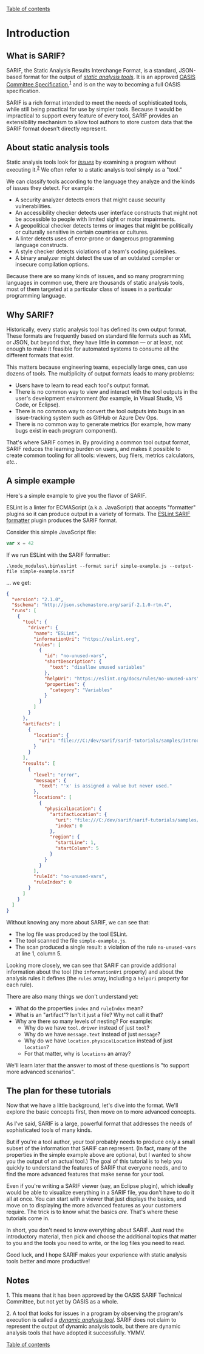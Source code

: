 [Table of contents](../README.md#contents)

# Introduction

## <a id="what-is-sarif"></a>What is SARIF?

SARIF, the Static Analysis Results Interchange Format, is a standard, JSON-based format for the output of
<a href="Glossary.md#static-analysis-tool">_static analysis tools_</a>.
It is an approved [OASIS](https://www.oasis-open.org/)
[Committee Specification](https://www.oasis-open.org/news/announcements/static-analysis-results-interchange-format-sarif-v2-1-0-from-the-sarif-tc-is-an-a),<sup><a href="#note-1">1</a></sup>
and is on the way to becoming a full OASIS specification.

SARIF is a rich format intended to meet the needs of sophisticated tools,
while still being practical for use by simpler tools.
Because it would be impractical to support every feature of every tool,
SARIF provides an extensibility mechanism to allow tool authors to store custom data that the SARIF format
doesn't directly represent.

## <a id="tools"></a>About static analysis tools

Static analysis tools look for <a href="Glossary.md#issue">_issues_</a>
by examining a program without executing it.<sup><a href="#note-2">2</a></sup>
We often refer to a static analysis tool simply as a "tool."

We can classify tools according to the language they analyze and the kinds of issues they detect.
For example:

- A security analyzer detects errors that might cause security vulnerabilities.
- An accessibility checker detects user interface constructs that might not be accessible to people with
limited sight or motor impairments.
- A geopolitical checker detects terms or images that might be politically or culturally sensitive
in certain countries or cultures.
- A linter detects uses of error-prone or dangerous programming language constructs.
- A style checker detects violations of a team's coding guidelines.
- A binary analyzer might detect the use of an outdated compiler or insecure compilation options.

Because there are so many kinds of issues, and so many programming languages in common use,
there are thousands of static analysis tools,
most of them targeted at a particular class of issues in a particular programming language.

## <a id="why-sarif"></a>Why SARIF?

Historically, every static analysis tool has defined its own output format.
These formats are frequently based on standard file formats such as XML or JSON,
but beyond that, they have little in common &mdash; or at least, not enough to make it feasible
for automated systems to consume all the different formats that exist.

This matters because engineering teams, especially large ones, can use dozens of tools.
The multiplicity of output formats leads to many problems:

- Users have to learn to read each tool's output format.
- There is no common way to view and interact with the tool outputs in the user's development environment
(for example, in Visual Studio, VS Code, or Eclipse).
- There is no common way to convert the tool outputs into bugs in an issue-tracking system such as GitHub or
Azure Dev Ops.
- There is no common way to generate metrics (for example, how many bugs exist in each program component).

That's where SARIF comes in.
By providing a common tool output format, SARIF reduces the learning burden on users,
and makes it possible to create common tooling for all tools:
viewers, bug filers, metrics calculators, _etc._.

## <a id="simple-example"></a>A simple example

Here's a simple example to give you the flavor of SARIF.

ESLint is a linter for ECMAScript (a.k.a. JavaScript) that accepts "formatter" plugins so it can produce
output in a variety of formats.
The [ESLint SARIF formatter](https://www.npmjs.com/package/eslint.formatter.sarif) plugin produces the SARIF format.

Consider this simple JavaScript file:

```javascript
var x = 42
```

If we run ESLint with the SARIF formatter:

```shell
.\node_modules\.bin\eslint --format sarif simple-example.js --output-file simple-example.sarif
```

... we get:

```json
{
  "version": "2.1.0",
  "$schema": "http://json.schemastore.org/sarif-2.1.0-rtm.4",
  "runs": [
    {
      "tool": {
        "driver": {
          "name": "ESLint",
          "informationUri": "https://eslint.org",
          "rules": [
            {
              "id": "no-unused-vars",
              "shortDescription": {
                "text": "disallow unused variables"
              },
              "helpUri": "https://eslint.org/docs/rules/no-unused-vars",
              "properties": {
                "category": "Variables"
              }
            }
          ]
        }
      },
      "artifacts": [
        {
          "location": {
            "uri": "file:///C:/dev/sarif/sarif-tutorials/samples/Introduction/simple-example.js"
          }
        }
      ],
      "results": [
        {
          "level": "error",
          "message": {
            "text": "'x' is assigned a value but never used."
          },
          "locations": [
            {
              "physicalLocation": {
                "artifactLocation": {
                  "uri": "file:///C:/dev/sarif/sarif-tutorials/samples/Introduction/simple-example.js",
                  "index": 0
                },
                "region": {
                  "startLine": 1,
                  "startColumn": 5
                }
              }
            }
          ],
          "ruleId": "no-unused-vars",
          "ruleIndex": 0
        }
      ]
    }
  ]
}
```

Without knowing any more about SARIF, we can see that:

- The log file was produced by the tool ESLint.
- The tool scanned the file `simple-example.js`.
- The scan produced a single result: a violation of the rule `no-unused-vars` at line 1, column 5.

Looking more closely, we can see that SARIF can provide additional information about the tool
(the `informationUri` property) and about the analysis rules it defines (the `rules` array,
including a `helpUri` property for each rule).

There are also many things we don't understand yet:

- What do the properties `index` and `ruleIndex` mean?
- What is an "artifact"? Isn't it just a file? Why not call it that?
- Why are there so many levels of nesting? For example:
  - Why do we have `tool.driver` instead of just `tool`?
  - Why do we have `message.text` instead of just `message`?
  - Why do we have `location.physicalLocation` instead of just `location`?
  - For that matter, why is `locations` an array?

We'll learn later that the answer to most of these questions is "to support more advanced scenarios".

## <a id="plan"></a>The plan for these tutorials

Now that we have a little background, let's dive into the format.
We'll explore the basic concepts first, then move on to more advanced concepts.

As I've said, SARIF is a large, powerful format that addresses the needs of sophisticated tools of many kinds.

But if you're a tool author, your tool probably needs to produce only a small subset of the information that SARIF can represent.
(In fact, many of the properties in the simple example above are optional, but I wanted to show you the output of
an actual tool.)
The goal of this tutorial is to help you quickly to understand the features of SARIF that everyone needs,
and to find the more advanced features that make sense for your tool.

Even if you're writing a SARIF viewer (say, an Eclipse plugin),
which ideally would be able to visualize everything in a SARIF file,
you don't have to do it all at once.
You can start with a viewer that just displays the basics,
and move on to displaying the more advanced features as your customers require.
The trick is to know what the basics _are_.
That's where these tutorials come in.

In short, you don't need to know everything about SARIF.
Just read the introductory material, then pick and choose the additional topics that matter to you
and the tools you need to write, or the log files you need to read.

Good luck, and I hope SARIF makes your experience with static analysis tools better and more productive!

## Notes

<a id="note-1">1.</a> This means that it has been approved by the OASIS SARIF Technical Committee,
but not yet by OASIS as a whole.

<a id="note-2">2.</a> A tool that looks for issues in a program by observing the program's execution
is called a <a href="Glossary.md#dynamic-analysis-tool">_dynamic analysis tool_</a>.
SARIF does not claim to represent the output of dynamic analysis tools,
but there are dynamic analysis tools that have adopted it successfully. YMMV.

[Table of contents](../README.md#contents)
